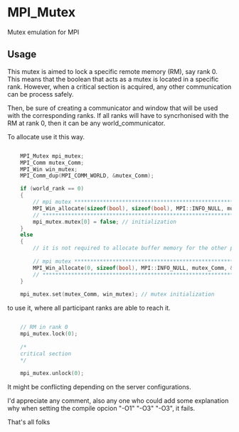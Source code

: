 # MPI_Mutex
Mutex emulation for MPI

## Usage

This mutex is aimed to lock a specific remote memory (RM), say rank 0. This means that the boolean that acts as a mutex is located in a specific rank. However, when a critical section is acquired, any other communication can be process safely.

Then, be sure of creating a communicator and window that will be used with the corresponding ranks. If all ranks will have to syncrhonised with the RM at rank 0, then it can be any world_communicator.

To allocate use it this way.
```cpp

	MPI_Mutex mpi_mutex;     
	MPI_Comm mutex_Comm;      
	MPI_Win win_mutex;         
	MPI_Comm_dup(MPI_COMM_WORLD, &mutex_Comm);

	if (world_rank == 0)
	{
		// mpi mutex **********************************************************************************************
		MPI_Win_allocate(sizeof(bool), sizeof(bool), MPI::INFO_NULL, mutex_Comm, &mpi_mutex.mutex, &win_mutex);
		// ********************************************************************************************************
		mpi_mutex.mutex[0] = false; // initialization
	}
	else
	{
		// it is not required to allocate buffer memory for the other processes
	
		// mpi mutex **********************************************************************************************
		MPI_Win_allocate(0, sizeof(bool), MPI::INFO_NULL, mutex_Comm, &mpi_mutex.mutex, &win_mutex);
		// ********************************************************************************************************
	}
      
	mpi_mutex.set(mutex_Comm, win_mutex); // mutex initialization      
```

to use it, where all participant ranks are able to reach it.

```cpp

	// RM in rank 0
	mpi_mutex.lock(0); 
  
	/*
	critical section
	*/
  
	mpi_mutex.unlock(0);
```

It might be conflicting depending on the server configurations.

I'd appreciate any comment, also any one who could add some explanation why when setting the compile opcion "-O1" "-O3" "-O3", it fails.


That's all folks
